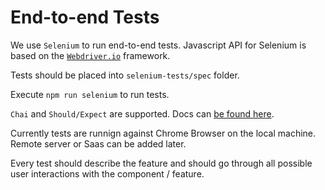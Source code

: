 # End-to-end Tests
We use `Selenium` to run end-to-end tests. Javascript API for Selenium is based on the [`Webdriver.io`](http://webdriver.io) framework.

Tests should be placed into `selenium-tests/spec` folder.

Execute `npm run selenium` to run tests.

`Chai` and `Should/Expect` are supported. Docs can [be found here](http://chaijs.com/api/bdd/).

Currently tests are runnign against Chrome Browser on the local machine. Remote server or Saas can be added later.

Every test should describe the feature and should go through all possible user interactions with the component / feature.
